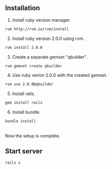 Installation
------------

1. Install ruby version manager. 
```sh
rvm http://rvm.io/rvm/install
```
2. Install ruby version 2.0.0 using rvm . 
```sh
rvm install 2.0.0
```
3. Create a separate gemset "qbuilder". 
```sh
rvm gemset create qbuilder
```
4. Use ruby verion 2.0.0 with the created gemset. 
```sh
rvm use 2.0.0@qbuilder
```
5. Install rails. 
```sh
gem install rails
```
6. Install bundle. 
```sh
bundle install
```
<br> 
Now the setup is complete. 

<br>

Start server
------------
```sh
rails s
```

